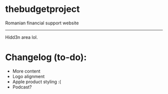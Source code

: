 # thebudgetproject
Romanian financial support website

---

Hidd3n area lol.

# Changelog (to-do):

- More content
- Logo alignment
- Apple product styling :(
- Podcast?
